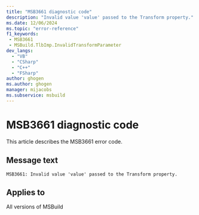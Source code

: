 ```yaml
---
title: "MSB3661 diagnostic code"
description: "Invalid value 'value' passed to the Transform property."
ms.date: 12/06/2024
ms.topic: "error-reference"
f1_keywords:
 - MSB3661
 - MSBuild.TlbImp.InvalidTransformParameter
dev_langs:
  - "VB"
  - "CSharp"
  - "C++"
  - "FSharp"
author: ghogen
ms.author: ghogen
manager: mijacobs
ms.subservice: msbuild
---
```


# MSB3661 diagnostic code

<!-- :::ErrorDefinitionDescription::: -->
<!-- :::editable-content name="introDescription"::: -->
This article describes the MSB3661 error code.
<!-- :::editable-content-end::: -->

## Message text

`MSB3661: Invalid value 'value' passed to the Transform property.`

<!-- :::editable-content name="postOutputDescription"::: -->
<!--
{StrBegin="MSB3661: "}
-->
<!-- :::editable-content-end::: -->
<!-- :::ErrorDefinitionDescription-end::: -->

## Applies to

All versions of MSBuild
